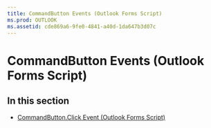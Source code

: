 ```yaml
---
title: CommandButton Events (Outlook Forms Script)
ms.prod: OUTLOOK
ms.assetid: cde869a6-9fe0-4841-a40d-1da647b3d07c
---
```



# CommandButton Events (Outlook Forms Script)

## In this section


-  [CommandButton.Click Event (Outlook Forms Script)](commandbutton-click-event-outlook-forms-script.md)
    

